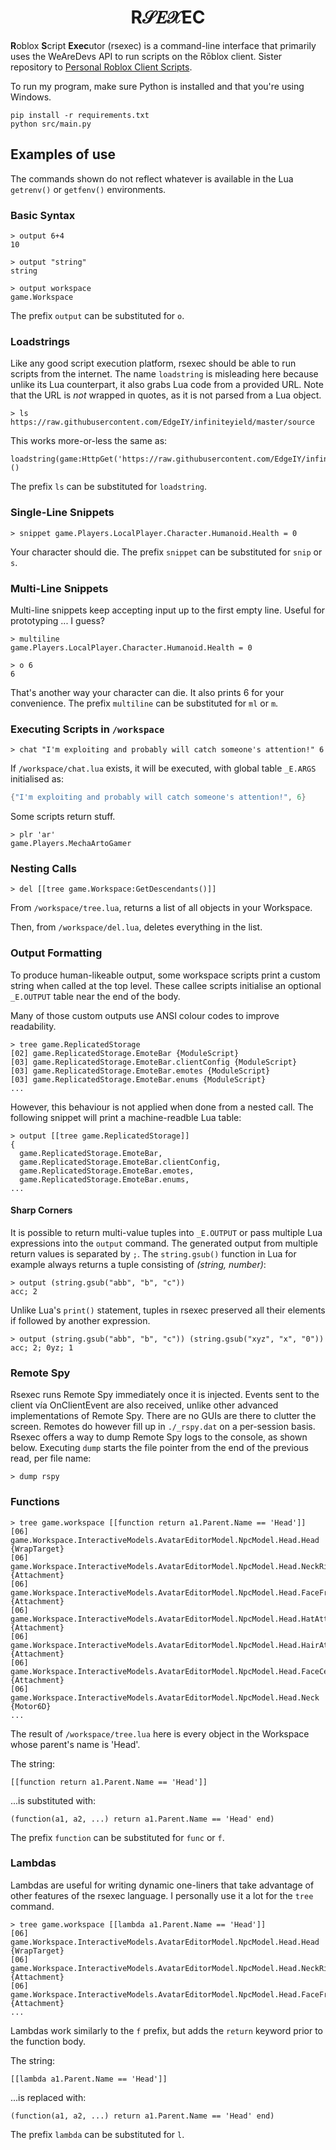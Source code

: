<h1 align="center">R𝒮𝐸𝒳EC</h1>

**R**oblox **S**cript **Exec**utor (rsexec) is a command-line interface that primarily uses the WeAreDevs API to run scripts on the Rōblox client. Sister repository to [Personal Roblox Client Scripts](https://github.com/Windows81/Personal-Roblox-Client-Scripts).

To run my program, make sure Python is installed and that you're using Windows.

```console
pip install -r requirements.txt
python src/main.py
```

## Examples of use

The commands shown do not reflect whatever is available in the Lua `getrenv()` or `getfenv()` environments.

### Basic Syntax

```
> output 6+4
10
```

```
> output "string"
string
```

```
> output workspace
game.Workspace
```

The prefix `output` can be substituted for `o`.

### Loadstrings

Like any good script execution platform, rsexec should be able to run scripts from the internet. The name `loadstring` is misleading here because unlike its Lua counterpart, it also grabs Lua code from a provided URL. Note that the URL is _not_ wrapped in quotes, as it is not parsed from a Lua object.

```
> ls https://raw.githubusercontent.com/EdgeIY/infiniteyield/master/source
```

This works more-or-less the same as:

```
loadstring(game:HttpGet('https://raw.githubusercontent.com/EdgeIY/infiniteyield/master/source'))()
```

The prefix `ls` can be substituted for `loadstring`.

### Single-Line Snippets

```
> snippet game.Players.LocalPlayer.Character.Humanoid.Health = 0
```

Your character should die.
The prefix `snippet` can be substituted for `snip` or `s`.

### Multi-Line Snippets

Multi-line snippets keep accepting input up to the first empty line. Useful for prototyping ... I guess?

```
> multiline
game.Players.LocalPlayer.Character.Humanoid.Health = 0

> o 6
6
```

That's another way your character can die. It also prints 6 for your convenience.
The prefix `multiline` can be substituted for `ml` or `m`.

### Executing Scripts in `/workspace`

```
> chat "I'm exploiting and probably will catch someone's attention!" 6
```

If `/workspace/chat.lua` exists, it will be executed, with global table `_E.ARGS` initialised as:

```lua
{"I'm exploiting and probably will catch someone's attention!", 6}
```

Some scripts return stuff.

```
> plr 'ar'
game.Players.MechaArtoGamer
```

### Nesting Calls

```
> del [[tree game.Workspace:GetDescendants()]]
```

From `/workspace/tree.lua`, returns a list of all objects in your Workspace.

Then, from `/workspace/del.lua`, deletes everything in the list.

### Output Formatting

To produce human-likeable output, some workspace scripts print a custom string when called at the top level. These callee scripts initialise an optional `_E.OUTPUT` table near the end of the body.

Many of those custom outputs use ANSI colour codes to improve readability.

```
> tree game.ReplicatedStorage
[02] game.ReplicatedStorage.EmoteBar {ModuleScript}
[03] game.ReplicatedStorage.EmoteBar.clientConfig {ModuleScript}
[03] game.ReplicatedStorage.EmoteBar.emotes {ModuleScript}
[03] game.ReplicatedStorage.EmoteBar.enums {ModuleScript}
...
```

However, this behaviour is not applied when done from a nested call. The following snippet will print a machine-readble Lua table:

```
> output [[tree game.ReplicatedStorage]]
{
  game.ReplicatedStorage.EmoteBar,
  game.ReplicatedStorage.EmoteBar.clientConfig,
  game.ReplicatedStorage.EmoteBar.emotes,
  game.ReplicatedStorage.EmoteBar.enums,
...
```

#### Sharp Corners

It is possible to return multi-value tuples into `_E.OUTPUT` or pass multiple Lua expressions into the `output` command. The generated output from multiple return values is separated by `;`. The `string.gsub()` function in Lua for example always returns a tuple consisting of _(string, number)_:

```
> output (string.gsub("abb", "b", "c"))
acc; 2
```

Unlike Lua's `print()` statement, tuples in rsexec preserved all their elements if followed by another expression.

```
> output (string.gsub("abb", "b", "c")) (string.gsub("xyz", "x", "0"))
acc; 2; 0yz; 1
```

### Remote Spy

Rsexec runs Remote Spy immediately once it is injected. Events sent to the client vía OnClientEvent are also received, unlike other advanced implementations of Remote Spy. There are no GUIs are there to clutter the screen. Remotes do however fill up in `./_rspy.dat` on a per-session basis. Rsexec offers a way to dump Remote Spy logs to the console, as shown below. Executing `dump` starts the file pointer from the end of the previous read, per file name:

```
> dump rspy
```

### Functions

```
> tree game.workspace [[function return a1.Parent.Name == 'Head']]
[06] game.Workspace.InteractiveModels.AvatarEditorModel.NpcModel.Head.Head {WrapTarget}
[06] game.Workspace.InteractiveModels.AvatarEditorModel.NpcModel.Head.NeckRigAttachment {Attachment}
[06] game.Workspace.InteractiveModels.AvatarEditorModel.NpcModel.Head.FaceFrontAttachment {Attachment}
[06] game.Workspace.InteractiveModels.AvatarEditorModel.NpcModel.Head.HatAttachment {Attachment}
[06] game.Workspace.InteractiveModels.AvatarEditorModel.NpcModel.Head.HairAttachment {Attachment}
[06] game.Workspace.InteractiveModels.AvatarEditorModel.NpcModel.Head.FaceCenterAttachment {Attachment}
[06] game.Workspace.InteractiveModels.AvatarEditorModel.NpcModel.Head.Neck {Motor6D}
...
```

The result of `/workspace/tree.lua` here is every object in the Workspace whose parent's name is 'Head'.

The string:

```
[[function return a1.Parent.Name == 'Head']]
```

...is substituted with:

```
(function(a1, a2, ...) return a1.Parent.Name == 'Head' end)
```

The prefix `function` can be substituted for `func` or `f`.

### Lambdas

Lambdas are useful for writing dynamic one-liners that take advantage of other features of the rsexec language. I personally use it a lot for the `tree` command.

```
> tree game.workspace [[lambda a1.Parent.Name == 'Head']]
[06] game.Workspace.InteractiveModels.AvatarEditorModel.NpcModel.Head.Head {WrapTarget}
[06] game.Workspace.InteractiveModels.AvatarEditorModel.NpcModel.Head.NeckRigAttachment {Attachment}
[06] game.Workspace.InteractiveModels.AvatarEditorModel.NpcModel.Head.FaceFrontAttachment {Attachment}
...
```

Lambdas work similarly to the `f` prefix, but adds the `return` keyword prior to the function body.

The string:

```
[[lambda a1.Parent.Name == 'Head']]
```

...is replaced with:

```
(function(a1, a2, ...) return a1.Parent.Name == 'Head' end)
```

The prefix `lambda` can be substituted for `l`.
